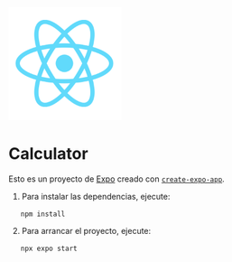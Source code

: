 <img alt="Logo de Angular" src="./assets/images/react-logo@3x.png" height=200 width=200 />

# Calculator

Esto es un proyecto de [Expo](https://expo.dev) creado con [`create-expo-app`](https://www.npmjs.com/package/create-expo-app).

1. Para instalar las dependencias, ejecute:

```
   npm install
```

2. Para arrancar el proyecto, ejecute:

```
   npx expo start
```

